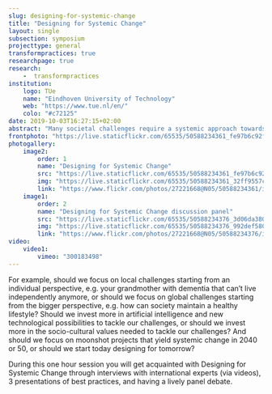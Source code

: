 ```yaml
---
slug: designing-for-systemic-change
title: "Designing for Systemic Change"
layout: single
subsection: symposium
projecttype: general
transformpractices: true
researchpage: true
research: 
    -  transformpractices
institution:
    logo: TUe
    name: "Eindhoven University of Technology"
    web: "https://www.tue.nl/en/"
    colo: "#c72125"
date: 2019-10-03T16:27:15+02:00
abstract: "Many societal challenges require a systemic approach towards change. An approach where multiple stakeholders together create insight in the challenge at hand, and explore possible directions for systemic change. This session explores the concept of Designing for Systemic Change, including: what is it, how do we approach it, and what are the challenges we face?"
frontphoto: "https://live.staticflickr.com/65535/50588234361_fe97b6c92f.jpg"
photogallery:
    image2:
        order: 1
        name: "Designing for Systemic Change"
        src: "https://live.staticflickr.com/65535/50588234361_fe97b6c92f_q.jpg"
        img: "https://live.staticflickr.com/65535/50588234361_32ff9557cd_o.jpg"
        link: "https://www.flickr.com/photos/27221668@N05/50588234361/in/album-72157716601045922"
    image1:
        order: 2
        name: "Designing for Systemic Change discussion panel"
        src: "https://live.staticflickr.com/65535/50588234376_3d06da380b_q.jpg"
        img: "https://live.staticflickr.com/65535/50588234376_992def5802_o.jpg"
        link: "https://www.flickr.com/photos/27221668@N05/50588234376/in/album-72157716601045922"
video:
    video1:
        vimeo: "300183498"
---
```


For example, should we focus on local challenges starting from an individual perspective, e.g. your grandmother with dementia that can’t live independently anymore, or should we focus on global challenges starting from the bigger perspective, e.g. how can society maintain a healthy lifestyle? Should we invest more in artificial intelligence and new technological possibilities to tackle our challenges, or should we invest more in the socio-cultural values needed to tackle our challenges? And should we focus on moonshot projects that yield systemic change in 2040 or 50, or should we start today designing for tomorrow?

During this one hour session you will get acquainted with Designing for Systemic Change through interviews with international experts (via videos), 3 presentations of best practices, and having a lively panel debate.